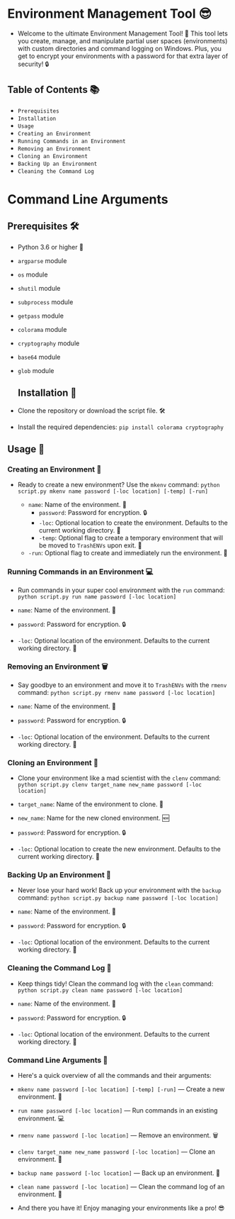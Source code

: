 
# Environment Management Tool 😎
- Welcome to the ultimate Environment Management Tool! 🎉 This tool lets you create, manage, and manipulate partial user spaces (environments) with custom directories and command logging on Windows. Plus, you get to encrypt your environments with a password for that extra layer of security! 🔒

## Table of Contents 📚
- ```Prerequisites```
- ```Installation```
- ```Usage  ``` 
- ```Creating an Environment```
- ```Running Commands in an Environment```
- ```Removing an Environment```
- ```Cloning an Environment```
- ```Backing Up an Environment```
- ```Cleaning the Command Log```
    

# Command Line Arguments
    

## Prerequisites 🛠️
    
- Python 3.6 or higher 🐍
- ```argparse``` module
- ```os``` module
- ```shutil``` module
- ```subprocess``` module
- ```getpass``` module
- ```colorama``` module
- ```cryptography``` module
- ```base64``` module
- ```glob``` module
    

    ## Installation 💾
    
- Clone the repository or download the script file. 🛠️
- Install the required dependencies:
    ```pip install colorama cryptography```

    

 ## Usage 🚀

### Creating an Environment 🌱
  - Ready to create a new environment? Use the ```mkenv``` command:
    ```python script.py mkenv name password [-loc location] [-temp] [-run]```
    
    - ```name```: Name of the environment. 🎨
      - ```password```: Password for encryption. 🔒
      - ```-loc```: Optional location to create the environment. Defaults to the current working directory. 📁
      - ```-temp```: Optional flag to create a temporary environment that will be moved to ```TrashENVs``` upon exit. 🚮
     - ```-run```: Optional flag to create and immediately run the environment. 🏃
    

### Running Commands in an Environment 💻
  - Run commands in your super cool environment with the ```run``` command:
    ```python script.py run name password [-loc location]```
    
- ```name```: Name of the environment. 🎨
- ```password```: Password for encryption. 🔒
- ```-loc```: Optional location of the environment. Defaults to the current working directory. 📁
    

### Removing an Environment 🗑️
  - Say goodbye to an environment and move it to ```TrashENVs``` with the ```rmenv``` command:
    ```python script.py rmenv name password [-loc location]```
    
- ```name```: Name of the environment. 🎨
- ```password```: Password for encryption. 🔒
- ```-loc```: Optional location of the environment. Defaults to the current working directory. 📁
    

### Cloning an Environment 🧬
  - Clone your environment like a mad scientist with the ```clenv``` command:
    ```python script.py clenv target_name new_name password [-loc location]```
    
- ```target_name```: Name of the environment to clone. 🧬
- ```new_name```: Name for the new cloned environment. 🆕
- ```password```: Password for encryption. 🔒
- ```-loc```: Optional location to create the new environment. Defaults to the current working directory. 📁
    

### Backing Up an Environment 💾
  - Never lose your hard work! Back up your environment with the ```backup``` command:
    ```python script.py backup name password [-loc location]```
    
- ```name```: Name of the environment. 🎨
- ```password```: Password for encryption. 🔒
- ```-loc```: Optional location of the environment. Defaults to the current working directory. 📁
    

### Cleaning the Command Log 🧹
  - Keep things tidy! Clean the command log with the ```clean``` command:
```python script.py clean name password [-loc location]```
    
- ```name```: Name of the environment. 🎨
- ```password```: Password for encryption. 🔒
- ```-loc```: Optional location of the environment. Defaults to the current working directory. 📁
    

### Command Line Arguments 📝
  - Here's a quick overview of all the commands and their arguments:
    
- ```mkenv name password [-loc location] [-temp] [-run]``` — Create a new environment. 🌱
- ```run name password [-loc location]``` — Run commands in an existing environment. 💻
- ```rmenv name password [-loc location]``` — Remove an environment. 🗑️
- ```clenv target_name new_name password [-loc location]``` — Clone an environment. 🧬
- ```backup name password [-loc location]``` — Back up an environment. 💾
- ```clean name password [-loc location]``` — Clean the command log of an environment. 🧹
    

- And there you have it! Enjoy managing your environments like a pro! 😎

